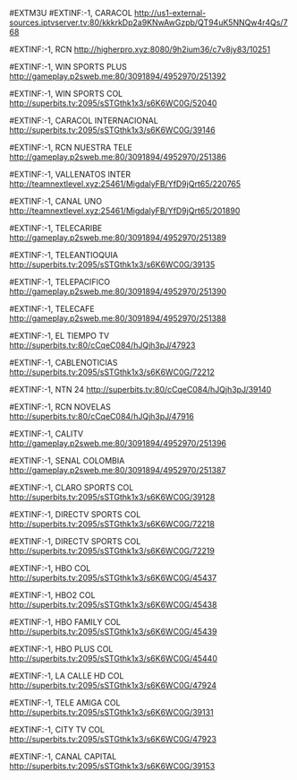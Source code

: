 #EXTM3U 
#EXTINF:-1, CARACOL
http://us1-external-sources.iptvserver.tv:80/kkkrkDp2a9KNwAwGzpb/QT94uK5NNQw4r4Qs/768

#EXTINF:-1, RCN
http://higherpro.xyz:8080/9h2ium36/c7v8jy83/10251

#EXTINF:-1, WIN SPORTS PLUS
http://gameplay.p2sweb.me:80/3091894/4952970/251392

#EXTINF:-1, WIN SPORTS COL
http://superbits.tv:2095/sSTGthk1x3/s6K6WC0G/52040

#EXTINF:-1, CARACOL INTERNACIONAL
http://superbits.tv:2095/sSTGthk1x3/s6K6WC0G/39146


#EXTINF:-1, RCN NUESTRA TELE
http://gameplay.p2sweb.me:80/3091894/4952970/251386

#EXTINF:-1, VALLENATOS INTER
http://teamnextlevel.xyz:25461/MigdalyFB/YfD9jQrt65/220765

#EXTINF:-1, CANAL UNO
http://teamnextlevel.xyz:25461/MigdalyFB/YfD9jQrt65/201890

#EXTINF:-1,  TELECARIBE
http://gameplay.p2sweb.me:80/3091894/4952970/251389

#EXTINF:-1,  TELEANTIOQUIA
http://superbits.tv:2095/sSTGthk1x3/s6K6WC0G/39135

#EXTINF:-1, TELEPACIFICO
http://gameplay.p2sweb.me:80/3091894/4952970/251390

#EXTINF:-1, TELECAFE
http://gameplay.p2sweb.me:80/3091894/4952970/251388

#EXTINF:-1,  EL TIEMPO TV
http://superbits.tv:80/cCqeC084/hJQjh3pJ/47923

#EXTINF:-1,  CABLENOTICIAS
http://superbits.tv:2095/sSTGthk1x3/s6K6WC0G/72212

#EXTINF:-1,  NTN 24
http://superbits.tv:80/cCqeC084/hJQjh3pJ/39140

#EXTINF:-1,  RCN NOVELAS
http://superbits.tv:80/cCqeC084/hJQjh3pJ/47916

#EXTINF:-1,  CALITV
http://gameplay.p2sweb.me:80/3091894/4952970/251396

#EXTINF:-1,  SENAL COLOMBIA
http://gameplay.p2sweb.me:80/3091894/4952970/251387

#EXTINF:-1, CLARO SPORTS COL
http://superbits.tv:2095/sSTGthk1x3/s6K6WC0G/39128

#EXTINF:-1, DIRECTV SPORTS COL
http://superbits.tv:2095/sSTGthk1x3/s6K6WC0G/72218

#EXTINF:-1, DIRECTV SPORTS COL
http://superbits.tv:2095/sSTGthk1x3/s6K6WC0G/72219

#EXTINF:-1, HBO COL
http://superbits.tv:2095/sSTGthk1x3/s6K6WC0G/45437

#EXTINF:-1, HBO2 COL
http://superbits.tv:2095/sSTGthk1x3/s6K6WC0G/45438

#EXTINF:-1, HBO FAMILY COL
http://superbits.tv:2095/sSTGthk1x3/s6K6WC0G/45439

#EXTINF:-1, HBO PLUS COL
http://superbits.tv:2095/sSTGthk1x3/s6K6WC0G/45440

#EXTINF:-1, LA CALLE HD COL
http://superbits.tv:2095/sSTGthk1x3/s6K6WC0G/47924

#EXTINF:-1, TELE AMIGA COL
http://superbits.tv:2095/sSTGthk1x3/s6K6WC0G/39131

#EXTINF:-1, CITY TV COL
http://superbits.tv:2095/sSTGthk1x3/s6K6WC0G/47923

#EXTINF:-1, CANAL CAPITAL
http://superbits.tv:2095/sSTGthk1x3/s6K6WC0G/39153








